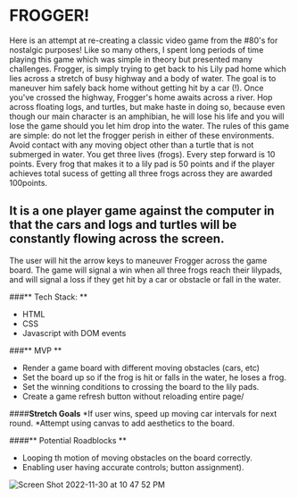 # FROGGER!
  Here is an attempt at re-creating a classic video game from the #80's for nostalgic purposes! Like so many others, I spent long periods of time playing this game which was simple in theory but presented many challenges.
  Frogger, is simply trying to get back to his Lily pad home which lies across a stretch of busy highway and a body of water. The goal is to maneuver him safely back home without getting hit by a car (!). Once you've crossed the highway, Frogger's home awaits across a river.  Hop across floating logs, and turtles, but make haste in doing so, because even though our main character is an amphibian, he will lose his life and you will lose the game should you let him drop into the water. 
The rules of this game are simple: do not let the frogger perish in either of these environments.  Avoid contact with any moving object other than a turtle that is not submerged in water.  You get three lives (frogs). Every step forward is 10 points. Every frog that makes it to a lily pad is 50 points and if the player achieves total sucess of getting all three frogs across they are awarded 100points.


## It is a one player game against the computer in that the cars and logs and turtles will be constantly flowing across the screen.
The user will hit the arrow keys to maneuver Frogger across the game board.
The game will signal a win when all three frogs reach their lilypads, and will signal a loss if they get hit by a car or obstacle or fall in the water.


###** Tech Stack: **
* HTML
* CSS
* Javascript with DOM events

###** MVP **
* Render a game board with different moving obstacles (cars, etc)
* Set the board up so if the frog is hit or falls in the water, he loses a frog.
* Set the winning conditions to crossing the board to the lily pads.
* Create a game refresh button without reloading entire page/

####**Stretch Goals**
*If user wins, speed up moving car intervals for next round.
*Attempt using canvas to add aesthetics to the board.

####** Potential Roadblocks **
* Looping th motion of moving obstacles on the board correctly.
* Enabling user having accurate controls; button assignment). 









![Screen Shot 2022-11-30 at 10 47 52 PM](https://user-images.githubusercontent.com/117604017/204984830-1d289abe-3541-4a8f-8fe3-b07fdb197a7e.png)
